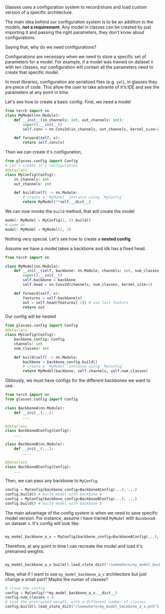Glasses uses a configuration system to record/share and load custom version of a specific architecture. 

The main idea behind our configuration system is to be an addition to the models, **not a requirement**. Any model in classes can be created by just importing it and passing the right parameters, they don't know about configurations.

Saying that, why do we need configurations? 

Configurations are necessary when we need to store a specific set of parameters for a model. For example, if a model was trained on dataset `X` with ten classes, our configuration will contain all the parameters need to create that specific model.

In most libraries, configuration are serialized files (e.g. `yml`), in glasses they are piece of code. This allow the user to take advante of it's IDE and see the parameters at any point in time.


Let's see how to create a basic config. First, we need a model

```python
from torch import nn
class MyModel(nn.Module):
    def __init__(in_channels: int, out_channels: int):
        super().__init__()
        self.conv = nn.Conv2d(in_channels, out_channels, kernel_size=1)

    def forward(self, x):
        return self.conv(x)
```

Then we can create it's configuration, 

```python
from glasses.config import Config
# Let's create it's configuration
@dataclass
class MyConfig(Config):
    in_channels: int
    out_channels: int

    def build(self) -> nn.Module:
        # create a `MyModel` instance using `MyConfig`
        return MyModel(**self.__dict__)
```

We can now invoke the `build` method, that will create the model

```python
model: MyModel = MyConfig(2, 2).build()
# same as
model: MyModel = MyModel(2, 2)
```

Nothing very special. Let's see how to create a **nested config**. 

Assume we have a model takes a backbone and idk has a fixed head.

```python
from torch import nn

class MyModel(nn.Module):
    def __init__(self, backbone: nn.Module, channels: int, num_classes: int):
        super().__init__()
        self.backbone = backbone
        self.head = nn.Conv2d(channels, num_classes, kernel_size=1)

    def forward(self, x):
        features = self.backbone(x)
        out = self.head(features[-1]) # use last feature
        return out
```

Our config will be nested

```python
from glasses.config import Config
@dataclass
class MyConfig(Config):
    backbone_config: Config
    channels: int
    num_classes: int

    def build(self) -> nn.Module:
        backbone = backbone_config.build()
        # create a `MyModel` instance using `MyConfig`
        return MyModel(backbone, self.channels, self.num_classes)
```

Obliously, we must have configs for the different backbones we want to use.


```python
from torch import nn
from glasses.config import Config

class BackboneA(nn.Module):
    def __init__(...):
        ...

@dataclass
class BackboneAConfig(Config):
    ...

class BackboneB(nn.Module):
    def __init__(...):
        ....

@dataclass
class BackboneBConfig(Config):
    ...
```

Then, we can pass any backbone to `MyConfig`.

```python
config = MyConfig(backbone_config=BackboneAConfig(...), ...)
config.build() # build model with backbone A
config = MyConfig(backbone_config=BackboneBConfig(...), ...)
config.build() # build model with backbone B
```
The main advantage of the config system is when we need to save specific model version. For instance, assume I have trained `MyModel` with `BackboneA` on dataset `X`. It's config will look like:


```python

my_model_backbone_a_x = MyConfig(backbone_config=BackboneAConfig(...), channels=64, num_classes=10)

```

Therefore, at any point in time I can recreate the model and load it's pretrained weights.

```python

my_model_backbone_a_x.build().load_state_dict("/somewhere/my_model_backbone_a_x.pth")
```

Now, what if I want to use `my_model_backbone_a_x` architecture but just change a small part? Maybe the numer of classes?


```python
# clone the config
config = MyConfig(**my_model_backbone_a_x.__dict__)
config.num_classes = 8
# load the pretrained weight, with a different number of classes
config.build().load_state_dict("/somewhere/my_model_backbone_a_x.pth")
```

